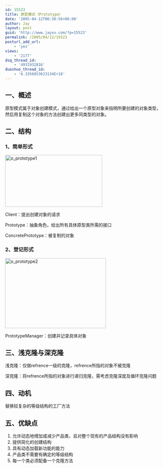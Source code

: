 ```yaml
---
id: 15523
title: 原型模式（Prototype）
date: '2005-04-12T00:30:56+08:00'
author: Jay
layout: post
guid: 'http://www.jayxu.com/?p=15523'
permalink: /2005/04/12/15523
posturl_add_url:
    - 'yes'
views:
    - '2177'
dsq_thread_id:
    - '4931932816'
duoshuo_thread_id:
    - '6.3356053623134E+18'
---
```


<h2>一、概述</h2>
原型模式属于对象创建模式，通过给出一个原型对象来指明所要创建的对象类型，然后用复制这个对象的方法创建出更多同类型的对象。
<h2>二、结构</h2>
<h3>1、简单形式</h3>
<a href="http://www.jayxu.com/log/wp-content/uploads/2016/06/o_prototype1.gif"><img class="alignnone size-full wp-image-15524" src="http://www.jayxu.com/log/wp-content/uploads/2016/06/o_prototype1.gif" alt="o_prototype1" width="314" height="168" /></a>

Client：提出创建对象的请求

Prototype：抽象角色，给出所有具体原型类所需的接口

ConcretePrototype：被复制的对象
<h3>2、登记形式</h3>
<a href="http://www.jayxu.com/log/wp-content/uploads/2016/06/o_prototype2.gif"><img class="alignnone size-full wp-image-15525" src="http://www.jayxu.com/log/wp-content/uploads/2016/06/o_prototype2.gif" alt="o_prototype2" width="326" height="227" /></a>

PrototypeManager：创建并记录具体对象
<h2>三、浅克隆与深克隆</h2>
浅克隆：仅做refrence一级的克隆，refrence所指的对象不被克隆

深克隆：将refrence所指的对象进行递归克隆，需考虑克隆深度及循环克隆问题
<h2>四、动机</h2>
替换较复杂的等级结构的工厂方法
<h2>五、优缺点</h2>
<ol>
 	<li>允许动态地增加或减少产品类，且对整个现有的产品结构没有影响</li>
 	<li>提供简化的创建结构</li>
 	<li>具有动态加载新功能的能力</li>
 	<li>产品类不需要有确定的等级结构</li>
 	<li>每一个类必须配备一个克隆方法</li>
</ol>